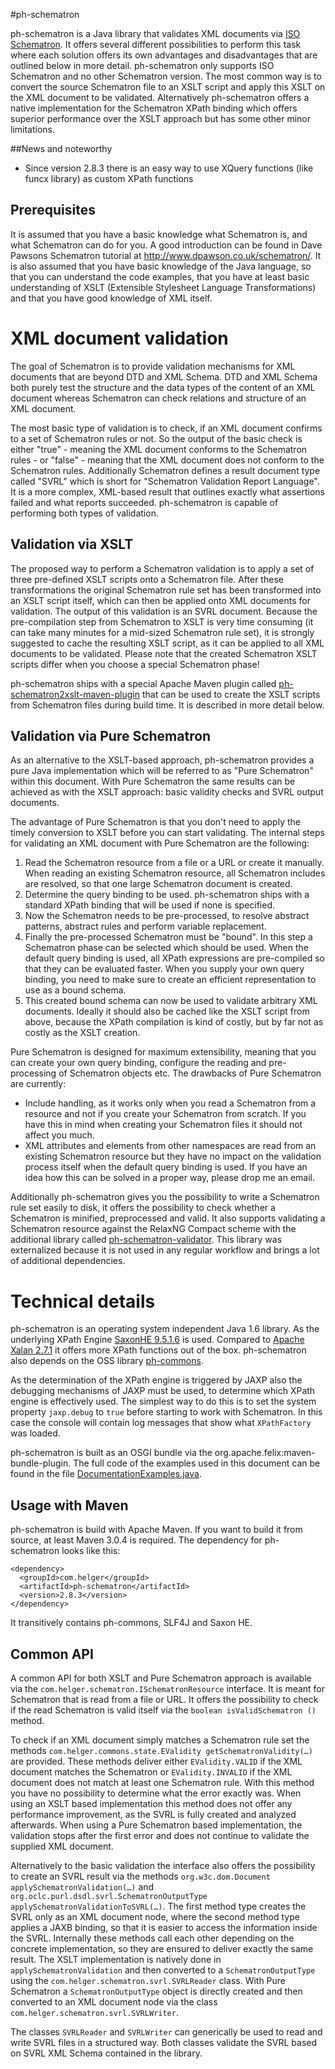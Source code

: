 #ph-schematron

ph-schematron is a Java library that validates XML documents via [ISO Schematron](http://www.schematron.com). It offers several different possibilities to perform this task where each solution offers its own advantages and disadvantages that are outlined below in more detail. ph-schematron only supports ISO Schematron and no other Schematron version.
The most common way is to convert the source Schematron file to an XSLT script and apply this XSLT on the XML document to be validated. Alternatively ph-schematron offers a native implementation for the Schematron XPath binding which offers superior performance over the XSLT approach but has some other minor limitations.

##News and noteworthy

  * Since version 2.8.3 there is an easy way to use XQuery functions (like funcx library)
    as custom XPath functions

## Prerequisites
It is assumed that you have a basic knowledge what Schematron is, and what Schematron can do for you. A good introduction can be found in Dave Pawsons Schematron tutorial at http://www.dpawson.co.uk/schematron/.
It is also assumed that you have basic knowledge of the Java language, so that you can understand the code examples, that you have at least basic understanding of XSLT (Extensible Stylesheet Language Transformations) and that you have good knowledge of XML itself.

# XML document validation
The goal of Schematron is to provide validation mechanisms for XML documents that are beyond DTD and XML Schema. DTD and XML Schema both purely test the structure and the data types of the content of an XML document whereas Schematron can check relations and structure of an XML document.

The most basic type of validation is to check, if an XML document confirms to a set of Schematron rules or not. So the output of the basic check is either "true" - meaning the XML document conforms to the Schematron rules - or "false" - meaning that the XML document does not conform to the Schematron rules. Additionally Schematron defines a result document type called "SVRL" which is short for "Schematron Validation Report Language". It is a more complex, XML-based result that outlines exactly what assertions failed and what reports succeeded. ph-schematron is capable of performing both types of validation.

## Validation via XSLT
The proposed way to perform a Schematron validation is to apply a set of three pre-defined XSLT scripts onto a Schematron file. After these transformations the original Schematron rule set has been transformed into an XSLT script itself, which can then be applied onto XML documents for validation. The output of this validation is an SVRL document. Because the pre-compilation step from Schematron to XSLT is very time consuming (it can take many minutes for a mid-sized Schematron rule set), it is strongly suggested to cache the resulting XSLT script, as it can be applied to all XML documents to be validated. Please note that the created Schematron XSLT scripts differ when you choose a special Schematron phase!

ph-schematron ships with a special Apache Maven plugin called [ph-schematron2xslt-maven-plugin](https://github.com/phax/ph-sch2xslt-maven-plugin) that can be used to create the XSLT scripts from Schematron files during build time. It is described in more detail below.

## Validation via Pure Schematron
As an alternative to the XSLT-based approach, ph-schematron provides a pure Java implementation which will be referred to as "Pure Schematron" within this document. With Pure Schematron the same results can be achieved as with the XSLT approach: basic validity checks and SVRL output documents.

The advantage of Pure Schematron is that you don't need to apply the timely conversion to XSLT before you can start validating. The internal steps for validating an XML document with Pure Schematron are the following:

  1. Read the Schematron resource from a file or a URL or create it manually. When reading an existing Schematron resource, all Schematron includes are resolved, so that one large Schematron document is created.
  2. Determine the query binding to be used. ph-schematron ships with a standard XPath binding that will be used if none is specified.
  3. Now the Schematron needs to be pre-processed, to resolve abstract patterns, abstract rules and perform variable replacement.
  4. Finally the pre-processed Schematron must be "bound". In this step a Schematron phase can be selected which should be used. When the default query binding is used, all XPath expressions are pre-compiled so that they can be evaluated faster. When you supply your own query binding, you need to make sure to create an efficient representation to use as a bound schema.
  5. This created bound schema can now be used to validate arbitrary XML documents. Ideally it should also be cached like the XSLT script from above, because the XPath compilation is kind of costly, but by far not as costly as the XSLT creation.

Pure Schematron is designed for maximum extensibility, meaning that you can create your own query binding, configure the reading and pre-processing of Schematron objects etc. The drawbacks of Pure Schematron are currently:

  * Include handling, as it works only when you read a Schematron from a resource and not if you create your Schematron from scratch. If you have this in mind when creating your Schematron files it should not affect you much.
  * XML attributes and elements from other namespaces are read from an existing Schematron resource but they have no impact on the validation process itself when the default query binding is used. If you have an idea how this can be solved in a proper way, please drop me an email.

Additionally ph-schematron gives you the possibility to write a Schematron rule set easily to disk, it offers the possibility to check whether a Schematron is minified, preprocessed and valid. It also supports validating a Schematron resource against the RelaxNG Compact scheme with the additional library called [ph-schematron-validator](https://github.com/phax/ph-schematron-validator). This library was externalized because it is not used in any regular workflow and brings a lot of additional dependencies.

# Technical details
ph-schematron is an operating system independent Java 1.6 library. As the underlying XPath Engine [SaxonHE 9.5.1.6](http://saxon.sourceforge.net/) is used. Compared to [Apache Xalan 2.7.1](http://xml.apache.org/xalan-j/) it offers more XPath functions out of the box. ph-schematron also depends on the OSS library [ph-commons](https://github.com/phax/ph-commons).

As the determination of the XPath engine is triggered by JAXP also the debugging mechanisms of JAXP must be used, to determine which XPath engine is effectively used. The simplest way to do this is to set the system property `jaxp.debug` to `true` before starting to work with Schematron. In this case the console will contain log messages that show what `XPathFactory` was loaded.

ph-schematron is built as an OSGI bundle via the org.apache.felix:maven-bundle-plugin.
The full code of the examples used in this document can be found in the file [DocumentationExamples.java](https://github.com/phax/ph-schematron/blob/master/src/test/java/com/helger/schematron/docs/DocumentationExamples.java).

## Usage with Maven
ph-schematron is build with Apache Maven. If you want to build it from source, at least Maven 3.0.4 is required. The dependency for ph-schematron looks like this:
```
<dependency>
  <groupId>com.helger</groupId>
  <artifactId>ph-schematron</artifactId>
  <version>2.8.3</version>
</dependency>
```
It transitively contains ph-commons, SLF4J and Saxon HE.

## Common API
A common API for both XSLT and Pure Schematron approach is available via the `com.helger.schematron.ISchematronResource` interface. It is meant for Schematron that is read from a file or URL. It offers the possibility to check if the read Schematron is valid itself via the `boolean isValidSchematron ()` method.

To check if an XML document simply matches a Schematron rule set the methods `com.helger.commons.state.EValidity getSchematronValidity(…)` are provided. These methods deliver either `EValidity.VALID` if the XML document matches the Schematron or `EValidity.INVALID` if the XML document does not match at least one Schematron rule. With this method you have no possibility to determine what the error exactly was. When using an XSLT based implementation this method does not offer any performance improvement, as the SVRL is fully created and analyzed afterwards. When using a Pure Schematron based implementation, the validation stops after the first error and does not continue to validate the supplied XML document.

Alternatively to the basic validation the interface also offers the possibility to create an SVRL result via the methods `org.w3c.dom.Document applySchematronValidation(…)` and `org.oclc.purl.dsdl.svrl.SchematronOutputType applySchematronValidationToSVRL(…)`. The first method type creates the SVRL only as an XML document node, where the second method type applies a JAXB binding, so that it is easier to access the information inside the SVRL. Internally these methods call each other depending on the concrete implementation, so they are ensured to deliver exactly the same result. The XSLT implementation is natively done in `applySchematronValidation` and then converted to a `SchematronOutputType` using the `com.helger.schematron.svrl.SVRLReader` class. With Pure Schematron a `SchematronOutputType` object is directly created and then converted to an XML document node via the class `com.helger.schematron.svrl.SVRLWriter`.

The classes `SVRLReader` and `SVRLWriter` can generically be used to read and write SVRL files in a structured way. Both classes validate the SVRL based on SVRL XML Schema contained in the library.
    